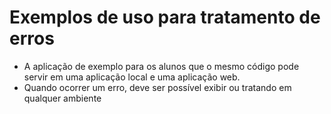 # Exemplos de uso para tratamento de erros

* A aplicação de exemplo para os alunos que o mesmo código pode servir em uma aplicação local e uma aplicação web. 
* Quando ocorrer um erro, deve ser possível exibir ou tratando em qualquer ambiente